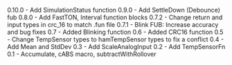 0.10.0 - Add SimulationStatus function
0.9.0 - Add SettleDown (Debounce) fub
0.8.0 - Add FastTON, Interval function blocks
0.7.2 - Change return and input types in crc_16 to match .fun file
0.7.1 - Blink FUB: Increase accuracy and bug fixes 
0.7 - Added Blinking function
0.6 - Added CRC16 function
0.5 - Change TempSensor types to hamTempSensor types to fix a conflict
0.4 - Add Mean and StdDev
0.3 - Add ScaleAnalogInput
0.2 - Add TempSensorFn
0.1 - Accumulate, cABS macro, subtractWithRollover

